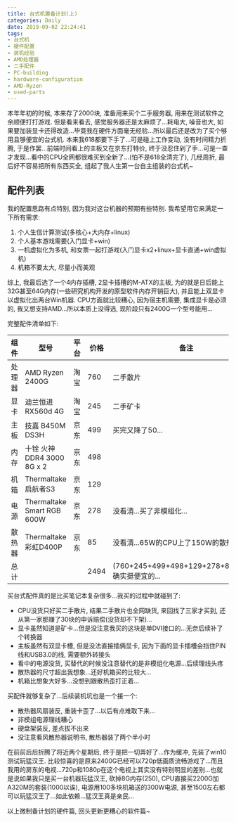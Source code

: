 ```yaml
---
title: 台式机置备计划(上)
categories: Daily
date: 2019-09-02 22:24:41
tags: 
- 台式机
- 硬件配置
- 装机经验
- AMD处理器
- 二手配件
- PC-building
- hardware-configuration
- AMD-Ryzen
- used-parts
---
```


本年年初的时候, 本来存了2000块, 准备用来买个二手服务器, 用来在测试软件之余顺便打打游戏. 但是看来看去, 感觉服务器还是太麻烦了...耗电大, 噪音也大, 如果要加装显卡还得改造...毕竟我在硬件方面毫无经验...所以最后还是改为了买个够用且够便宜的台式机. 本来我618都要下手了...可是碰上工作变动, 没有时间精力折腾, 于是作罢...前端时间看上的主板又在京东打特价, 终于没忍住剁了手...可是一查才发现...看中的CPU全网都很难买到全新了...(怕不是618全清完了), 几经周折, 最后好不容易把所有东西买全, 组起了我人生第一台自主组装的台式机~
<!-- 摘要部分 -->
<!-- more -->


## 配件列表

我的配置思路有点特别, 因为我对这台机器的预期有些特别. 我希望用它来满足一下所有需求:

1. 个人生信计算测试(多核心+大内存+linux)
2. 个人基本游戏需要(入门显卡+win)
3. 一机虚拟化为多机, 和女票一起打游戏(入门显卡x2+linux+显卡直通+win虚拟机)
4. 机箱不要太大, 尽量小而美观

综上, 我最后选了一个4内存插槽, 2显卡插槽的M-ATX的主板, 为的就是日后能上32G甚至64G内存(一些研究机构开发的原型软件内存开销巨大), 并且能上双显卡以虚拟化出两台Win机器. CPU方面就比较糟心, 因为宿主机需要, 集成显卡是必须的, 我又想支持AMD...所以本质上没得选, 现阶段只有2400G一个型号能用...

完整配件清单如下:

组件|型号|平台|价格|备注
---|----|----|---|----
处理器|AMD Ryzen 2400G|淘宝|760|二手散片
显卡|迪兰恒进 RX560d 4G|淘宝|245|二手矿卡
主板|技嘉 B450M DS3H|京东|499|买完又降了50...
内存|十铨 火神DDR4 3000 8G x 2|京东|498|
机箱|Thermaltake 启航者S3|京东|129|
电源|Thermaltake Smart RGB 600W|京东|278|没看清...买了非模组化...
散热器|Thermaltake 彩虹D400P|京东|85|没看清...65W的CPU上了150W的散热器...
总计|||2494|(760+245+499+498+129+278+85=2494) <br>确实挺便宜的...

买台式配件真的是比买笔记本复杂很多...我买的过程中就碰到了:

- CPU没货只好买二手散片, 结果二手散片也全网缺货, 来回找了三家才买到, 还从第一家那赚了30块的申诉赔偿(没货却不下架)...
- 显卡虽然知道是矿卡...但是没注意我买的这块是单DVI接口的...无奈后续补了个转换器
- 主板虽然有双显卡槽, 但是没法直接插俩显卡, 因为下面的显卡插槽会挡住PIN线和USB3.0的线, 需要额外转接头
- 看中的电源没货, 买替代的时候没注意替代的是非模组化电源...后续理线头疼
- 散热器的尺寸超出我想象...还好机箱买的比较大...
- 机箱比想象大好多...没想到跟散热歪打正着...

买配件就够复杂了...后续装机坑也是一个接一个:

- 散热器风扇装反, 重装卡歪了...以后有点难取下来...
- 非模组电源理线糟心
- 硬盘架装反, 差点拔不出来
- 没注意看风散热器说明书, 散热器装了两个半小时

在前前后后折腾了将近两个星期后, 终于是把一切弄好了...作为缓冲, 先装了win10测试玩猛汉王. 比较惊喜的是原来2400G已经可以720p低画质流畅游戏了...而且我用的房东的电视...720p和1080p在这个电视上其实没有特别明显的差别...也就是说如果我只是买一台机器玩猛汉王, 砍掉8G内存(250), CPU直接买2200G加A320M的套装(1000以诶), 电源用100多块机箱送的300W电源, 甚至1500左右都可以玩猛汉王了...如此依赖...猛汉王真是亲民...

以上微制备计划的硬件篇, 回头更新更糟心的软件篇~

